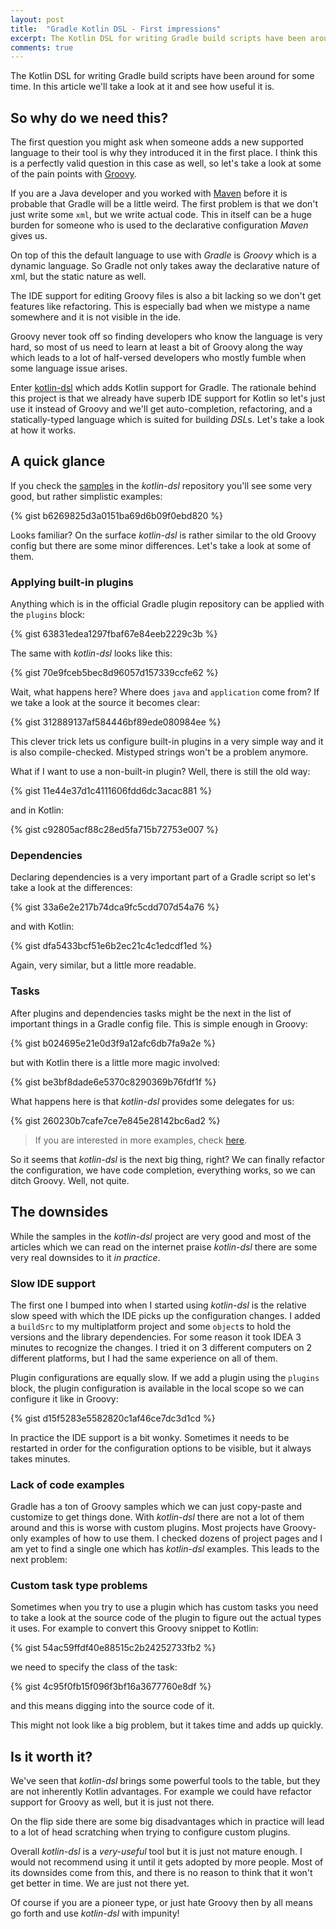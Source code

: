 ```yaml
---
layout: post
title:  "Gradle Kotlin DSL - First impressions"
excerpt: The Kotlin DSL for writing Gradle build scripts have been around for some time. In this article we'll take a look at it and see how useful it is.
comments: true
---
```

<div id="tldr">
The Kotlin DSL for writing Gradle build scripts have been around for some time. In this article we'll take a look at it and see how useful it is.
</div>

## So why do we need this?

The first question you might ask when someone adds a new supported language to their tool is why they introduced it
in the first place. I think this is a perfectly valid question in this case as well, so let's take a look at some of
the pain points with [Groovy](http://groovy-lang.org/).

If you are a Java developer and you worked with [Maven](https://maven.apache.org/) before it is probable that Gradle
will be a little weird. The first problem is that we don't just write some `xml`, but we write actual code. This
in itself can be a huge burden for someone who is used to the declarative configuration *Maven* gives us.

On top of this the default language to use with *Gradle* is *Groovy* which is a dynamic language. So Gradle not only
takes away the declarative nature of xml, but the static nature as well.

The IDE support for editing Groovy files is also a bit lacking so we don't get features like refactoring. This is
especially bad when we mistype a name somewhere and it is not visible in the ide.

Groovy never took off so finding developers who know the language is very hard, so most of us need to learn at
least a bit of Groovy along the way which leads to a lot of half-versed developers who mostly fumble when some
language issue arises.

Enter [kotlin-dsl](https://github.com/gradle/kotlin-dsl) which adds Kotlin support for Gradle. The rationale behind
this project is that we already have superb IDE support for Kotlin so let's just use it instead of Groovy and we'll
get auto-completion, refactoring, and a statically-typed language which is suited for building *DSL*s. Let's take
a look at how it works.

## A quick glance

If you check the [samples](https://github.com/gradle/kotlin-dsl/tree/master/samples) in the *kotlin-dsl* repository
you'll see some very good, but rather simplistic examples:

{% gist b6269825d3a0151ba69d6b09f0ebd820 %}

Looks familiar? On the surface *kotlin-dsl* is rather similar to the old Groovy config but there are some
minor differences. Let's take a look at some of them.

### Applying built-in plugins

Anything which is in the official Gradle plugin repository can be applied with the `plugins` block:

{% gist 63831edea1297fbaf67e84eeb2229c3b %}

The same with *kotlin-dsl* looks like this:

{% gist 70e9fceb5bec8d96057d157339ccfe62 %}

Wait, what happens here? Where does `java` and `application` come from? If we take a look at the source it becomes
clear:

{% gist 312889137af584446bf89ede080984ee %}

This clever trick lets us configure built-in plugins in a very simple way and it is also compile-checked. Mistyped
strings won't be a problem anymore.

What if I want to use a non-built-in plugin? Well, there is still the old way:

{% gist 11e44e37d1c4111606fdd6dc3acac881 %}

and in Kotlin:

{% gist c92805acf88c28ed5fa715b72753e007 %}

### Dependencies

Declaring dependencies is a very important part of a Gradle script so let's take a look at the differences:

{% gist 33a6e2e217b74dca9fc5cdd707d54a76 %}

and with Kotlin:

{% gist dfa5433bcf51e6b2ec21c4c1edcdf1ed %}

Again, very similar, but a little more readable.

### Tasks

After plugins and dependencies tasks might be the next in the list of important things in a Gradle config file.
This is simple enough in Groovy:

{% gist b024695e21e0d3f9a12afc6db7fa9a2e %}

but with Kotlin there is a little more magic involved:

{% gist be3bf8dade6e5370c8290369b76fdf1f %}

What happens here is that *kotlin-dsl* provides some delegates for us:

{% gist 260230b7cafe7ce7e845e28142bc6ad2 %}

> If you are interested in more examples, check [here](https://github.com/jnizet/gradle-kotlin-dsl-migration-guide).

So it seems that *kotlin-dsl* is the next big thing, right? We can finally refactor the configuration, we have
code completion, everything works, so we can ditch Groovy. Well, not quite.

## The downsides

While the samples in the *kotlin-dsl* project are very good and most of the articles which we can read on the internet
praise *kotlin-dsl* there are some very real downsides to it *in practice*.

### Slow IDE support

The first one I bumped into when I started using *kotlin-dsl* is the relative slow speed with which the IDE picks up
the configuration changes. I added a `buildSrc` to my multiplatform project and some `object`s to hold the versions
and the library dependencies. For some reason it took IDEA 3 minutes to recognize the changes. I tried it on 3 different
computers on 2 different platforms, but I had the same experience on all of them.

Plugin configurations are equally slow. If we add a plugin using the `plugins` block, the plugin
configuration is available in the local scope so we can configure it like in Groovy:

{% gist d15f5283e5582820c1af46ce7dc3d1cd %}

In practice the IDE support is a bit wonky. Sometimes it needs to be restarted in order for the configuration options
to be visible, but it always takes minutes.

### Lack of code examples

Gradle has a ton of Groovy samples which we can just copy-paste and customize to get things done. With *kotlin-dsl*
there are not a lot of them around and this is worse with custom plugins. Most projects have Groovy-only examples
of how to use them. I checked dozens of project pages and I am yet to find a single one which has *kotlin-dsl* examples.
This leads to the next problem:

### Custom task type problems

Sometimes when you try to use a plugin which has custom tasks you need to take a look at the source code of
the plugin to figure out the actual types it uses. For example to convert this Groovy snippet to Kotlin:

{% gist 54ac59ffdf40e88515c2b24252733fb2 %}

we need to specify the class of the task:

{% gist 4c95f0fb15f096f3bf16a3677760e8df %}

and this means digging into the source code of it.

This might not look like a big problem, but it takes time and adds up quickly.

## Is it worth it?

We've seen that *kotlin-dsl* brings some powerful tools to the table, but they are not inherently Kotlin advantages.
For example we could have refactor support for Groovy as well, but it is just not there.

On the flip side there are some big disadvantages which in practice will lead to a lot of head scratching when trying
to configure custom plugins.

Overall *kotlin-dsl* is a *very-useful* tool but it is just not mature enough. I would not recommend using it until
it gets adopted by more people. Most of its downsides come from this, and there is no reason to think that
it won't get better in time. We are just not there yet.

Of course if you are a pioneer type, or just hate Groovy then by all means go forth and use *kotlin-dsl* with impunity!






















